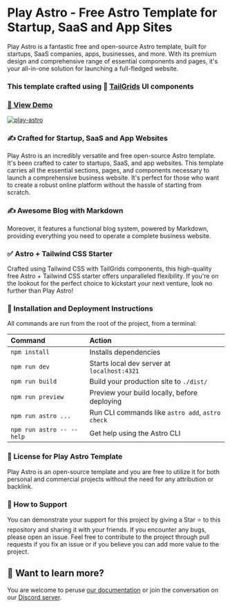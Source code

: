 # Play Astro - Free Astro Template for Startup, SaaS and App Sites
Play Astro is a fantastic free and open-source Astro template, built for startups, SaaS companies, apps, businesses, and more. With its premium design and comprehensive range of essential components and pages, it's your all-in-one solution for launching a full-fledged website.

### This template crafted using 🥞 [TailGrids](https://tailgrids.com/) UI components

### [🚀 View Demo](https://play-astro.tailgrids.com/)

[![play-astro](https://github.com/TailGrids/play-astro/blob/main/play-astro.png)](https://play-astro.tailgrids.com/)

### ✍️ Crafted for Startup, SaaS and App Websites
Play Astro is an incredibly versatile and free open-source Astro template. It's been crafted to cater to startups, SaaS, and app websites. This template carries all the essential sections, pages, and components necessary to launch a comprehensive business website. It's perfect for those who want to create a robust online platform without the hassle of starting from scratch.

### ✍️ Awesome Blog with Markdown
Moreover, it features a functional blog system, powered by Markdown, providing everything you need to operate a complete business website.

### ✅ Astro + Tailwind CSS Starter
Crafted using Tailwind CSS with TailGrids components, this high-quality free Astro + Tailwind CSS starter offers unparalleled flexibility. If you're on the lookout for the perfect choice to kickstart your next venture, look no further than Play Astro!

### 🚀 Installation and Deployment Instructions

All commands are run from the root of the project, from a terminal:

| Command                   | Action                                           |
| :------------------------ | :----------------------------------------------- |
| `npm install`             | Installs dependencies                            |
| `npm run dev`             | Starts local dev server at `localhost:4321`      |
| `npm run build`           | Build your production site to `./dist/`          |
| `npm run preview`         | Preview your build locally, before deploying     |
| `npm run astro ...`       | Run CLI commands like `astro add`, `astro check` |
| `npm run astro -- --help` | Get help using the Astro CLI                     |

### 📄 License for Play Astro Template
Play Astro is an open-source template and you are free to utilize it for both personal and commercial projects without the need for any attribution or backlink.

### 💖 How to Support
You can demonstrate your support for this project by giving a Star ⭐ to this repository and sharing it with your friends. If you encounter any bugs, please open an issue. Feel free to contribute to the project through pull requests if you fix an issue or if you believe you can add more value to the project.

## 👀 Want to learn more?

You are welcome to peruse [our documentation](https://tailgrids.com/astro) or join the conversation on our [Discord server](https://pimjo.com/discord).
